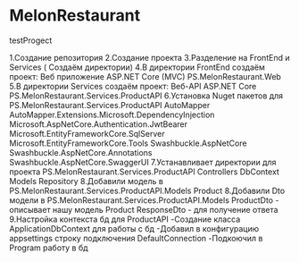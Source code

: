 # MelonRestaurant
testProgect

1.Создание репозитория
2.Создание проекта
3.Разделение на FrontEnd и Services ( Создаём директории)
4.В директории FrontEnd создаём проект: Веб приложение ASP.NET Core (MVC) 
    PS.MelonRestaurant.Web
5.В директории Services создаём проект: Веб-API ASP.NET Core
    PS.MelonRestaurant.Services.ProductAPI
6.Установка Nuget пакетов для PS.MelonRestaurant.Services.ProductAPI
	AutoMapper
	AutoMapper.Extensions.Microsoft.DependencyInjection
	Microsoft.AspNetCore.Authentication.JwtBearer
	Microsoft.EntityFrameworkCore.SqlServer
	Microsoft.EntityFrameworkCore.Tools
	Swashbuckle.AspNetCore
	Swashbuckle.AspNetCore.Annotations
	Swashbuckle.AspNetCore.SwaggerUI
7.Устанавливает директории для проекта PS.MelonRestaurant.Services.ProductAPI
    Controllers
    DbContext
    Models
    Repository
8.Добавили модель в PS.MelonRestaurant.Services.ProductAPI.Models
    Product
8.Добавили Dto модели в PS.MelonRestaurant.Services.ProductAPI.Models
    ProductDto - описывает нашу модель Product
    ResponseDto - для получение ответа
9.Настройка контекста бд для ProductAPI
    -Создание класса ApplicationDbContext для работы с бд
    -Добавил в конфигурацию appsettings строку подключения DefaultConnection
    -Подкоючил в Program работу в бд








